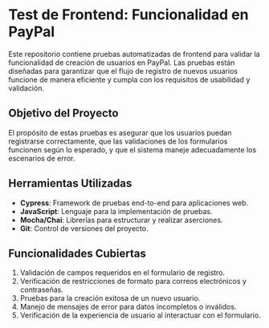 # Test de Frontend: Funcionalidad en PayPal

Este repositorio contiene pruebas automatizadas de frontend para validar la funcionalidad de creación de usuarios en PayPal. Las pruebas están diseñadas para garantizar que el flujo de registro de nuevos usuarios funcione de manera eficiente y cumpla con los requisitos de usabilidad y validación.

## Objetivo del Proyecto  
El propósito de estas pruebas es asegurar que los usuarios puedan registrarse correctamente, que las validaciones de los formularios funcionen según lo esperado, y que el sistema maneje adecuadamente los escenarios de error.

## Herramientas Utilizadas  
- **Cypress**: Framework de pruebas end-to-end para aplicaciones web.  
- **JavaScript**: Lenguaje para la implementación de pruebas.  
- **Mocha/Chai**: Librerías para estructurar y realizar aserciones.  
- **Git**: Control de versiones del proyecto.

## Funcionalidades Cubiertas  
1. Validación de campos requeridos en el formulario de registro.  
2. Verificación de restricciones de formato para correos electrónicos y contraseñas.  
3. Pruebas para la creación exitosa de un nuevo usuario.  
4. Manejo de mensajes de error para datos incompletos o inválidos.  
5. Verificación de la experiencia de usuario al interactuar con el formulario.